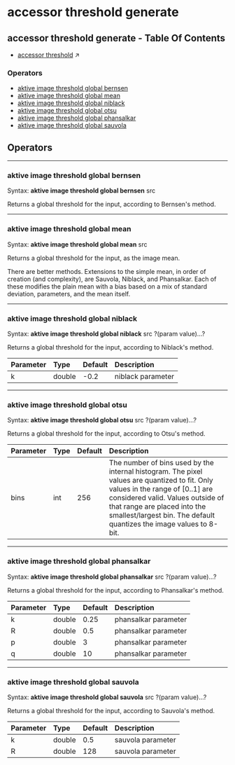 # accessor threshold generate
## accessor threshold generate - Table Of Contents

  - [accessor threshold](accessor_threshold.md) ↗


### Operators

 - [aktive image threshold global bernsen](#image_threshold_global_bernsen)
 - [aktive image threshold global mean](#image_threshold_global_mean)
 - [aktive image threshold global niblack](#image_threshold_global_niblack)
 - [aktive image threshold global otsu](#image_threshold_global_otsu)
 - [aktive image threshold global phansalkar](#image_threshold_global_phansalkar)
 - [aktive image threshold global sauvola](#image_threshold_global_sauvola)

## Operators

---
### <a name='image_threshold_global_bernsen'></a> aktive image threshold global bernsen

Syntax: __aktive image threshold global bernsen__ src

Returns a global threshold for the input, according to Bernsen's method.


---
### <a name='image_threshold_global_mean'></a> aktive image threshold global mean

Syntax: __aktive image threshold global mean__ src

Returns a global threshold for the input, as the image mean.

There are better methods. Extensions to the simple mean, in order of creation (and complexity), are Sauvola, Niblack, and Phansalkar. Each of these modifies the plain mean with a bias based on a mix of standard deviation, parameters, and the mean itself.


---
### <a name='image_threshold_global_niblack'></a> aktive image threshold global niblack

Syntax: __aktive image threshold global niblack__ src ?(param value)...?

Returns a global threshold for the input, according to Niblack's method.

|Parameter|Type|Default|Description|
|:---|:---|:---|:---|
|k|double|-0.2|niblack parameter|

---
### <a name='image_threshold_global_otsu'></a> aktive image threshold global otsu

Syntax: __aktive image threshold global otsu__ src ?(param value)...?

Returns a global threshold for the input, according to Otsu's method.

|Parameter|Type|Default|Description|
|:---|:---|:---|:---|
|bins|int|256|The number of bins used by the internal histogram. The pixel values are quantized to fit. Only values in the range of [0..1] are considered valid. Values outside of that range are placed into the smallest/largest bin. The default quantizes the image values to 8-bit.|

---
### <a name='image_threshold_global_phansalkar'></a> aktive image threshold global phansalkar

Syntax: __aktive image threshold global phansalkar__ src ?(param value)...?

Returns a global threshold for the input, according to Phansalkar's method.

|Parameter|Type|Default|Description|
|:---|:---|:---|:---|
|k|double|0.25|phansalkar parameter|
|R|double|0.5|phansalkar parameter|
|p|double|3|phansalkar parameter|
|q|double|10|phansalkar parameter|

---
### <a name='image_threshold_global_sauvola'></a> aktive image threshold global sauvola

Syntax: __aktive image threshold global sauvola__ src ?(param value)...?

Returns a global threshold for the input, according to Sauvola's method.

|Parameter|Type|Default|Description|
|:---|:---|:---|:---|
|k|double|0.5|sauvola parameter|
|R|double|128|sauvola parameter|

